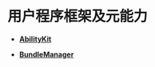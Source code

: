 # 用户程序框架及元能力<a name="ZH-CN_TOPIC_0000001055078089"></a>

-   **[AbilityKit](AbilityKit.md)**  

-   **[BundleManager](BundleManager.md)**  


